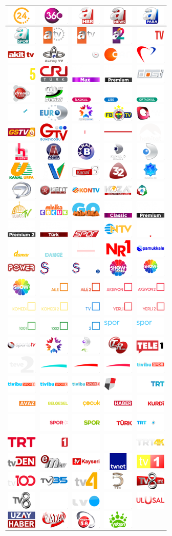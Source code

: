 | ![](https://raw.githubusercontent.com/RevGear/logo/master/Countries/TR/24-TV.png) | ![](https://raw.githubusercontent.com/RevGear/logo/master/Countries/TR/360.png) | ![](https://raw.githubusercontent.com/RevGear/logo/master/Countries/TR/A-Haber.png) | ![](https://raw.githubusercontent.com/RevGear/logo/master/Countries/TR/A-News.png) | ![](https://raw.githubusercontent.com/RevGear/logo/master/Countries/TR/A-Para.png) | 
|:---:|:---:|:---:|:---:|:---:| 
| ![](https://raw.githubusercontent.com/RevGear/logo/master/Countries/TR/A-Spor.png) | ![](https://raw.githubusercontent.com/RevGear/logo/master/Countries/TR/A-TV-Avrupa.png) | ![](https://raw.githubusercontent.com/RevGear/logo/master/Countries/TR/A-TV.png) | ![](https://raw.githubusercontent.com/RevGear/logo/master/Countries/TR/A2.png) | ![](https://raw.githubusercontent.com/RevGear/logo/master/Countries/TR/Akilli-TV.png) | 
| ![](https://raw.githubusercontent.com/RevGear/logo/master/Countries/TR/Akit-TV.png) | ![](https://raw.githubusercontent.com/RevGear/logo/master/Countries/TR/Atlas-TV.png) | ![](https://raw.githubusercontent.com/RevGear/logo/master/Countries/TR/Bloomberg-HT.png) | ![](https://raw.githubusercontent.com/RevGear/logo/master/Countries/TR/Can-TV.png) | ![](https://raw.githubusercontent.com/RevGear/logo/master/Countries/TR/Cem-TV.png) | 
| ![](https://raw.githubusercontent.com/RevGear/logo/master/Countries/TR/Cine5.png) | ![](https://raw.githubusercontent.com/RevGear/logo/master/Countries/TR/CRI-Turk-Belgesel.png) | ![](https://raw.githubusercontent.com/RevGear/logo/master/Countries/TR/Dizi-Smart-Max.png) | ![](https://raw.githubusercontent.com/RevGear/logo/master/Countries/TR/Dizi-Smart-Premium.png) | ![](https://raw.githubusercontent.com/RevGear/logo/master/Countries/TR/Dost-TV.png) | 
| ![](https://raw.githubusercontent.com/RevGear/logo/master/Countries/TR/Dream-Turk.png) | ![](https://raw.githubusercontent.com/RevGear/logo/master/Countries/TR/DRT-Denizli.png) | ![](https://raw.githubusercontent.com/RevGear/logo/master/Countries/TR/EBA-TV-Ilkokul.png) | ![](https://raw.githubusercontent.com/RevGear/logo/master/Countries/TR/EBA-TV-Lise.png) | ![](https://raw.githubusercontent.com/RevGear/logo/master/Countries/TR/EBA-TV-Ortaokul.png) | 
| ![](https://raw.githubusercontent.com/RevGear/logo/master/Countries/TR/Ekoturk.png) | ![](https://raw.githubusercontent.com/RevGear/logo/master/Countries/TR/Euro-D.png) | ![](https://raw.githubusercontent.com/RevGear/logo/master/Countries/TR/Euro-Star.png) | ![](https://raw.githubusercontent.com/RevGear/logo/master/Countries/TR/FB-TV.png) | ![](https://raw.githubusercontent.com/RevGear/logo/master/Countries/TR/Flash-TV.png) | 
| ![](https://raw.githubusercontent.com/RevGear/logo/master/Countries/TR/GSTV.png) | ![](https://raw.githubusercontent.com/RevGear/logo/master/Countries/TR/Guneydogu-TV.png) | ![](https://raw.githubusercontent.com/RevGear/logo/master/Countries/TR/Haber-Global.png) | ![](https://raw.githubusercontent.com/RevGear/logo/master/Countries/TR/Haberturk.png) | ![](https://raw.githubusercontent.com/RevGear/logo/master/Countries/TR/Habitat.png) | 
| ![](https://raw.githubusercontent.com/RevGear/logo/master/Countries/TR/Halk-TV.png) | ![](https://raw.githubusercontent.com/RevGear/logo/master/Countries/TR/Kanal-Avrupa.png) | ![](https://raw.githubusercontent.com/RevGear/logo/master/Countries/TR/Kanal-B.png) | ![](https://raw.githubusercontent.com/RevGear/logo/master/Countries/TR/Kanal-D-Drama.png) | ![](https://raw.githubusercontent.com/RevGear/logo/master/Countries/TR/Kanal-D.png) | 
| ![](https://raw.githubusercontent.com/RevGear/logo/master/Countries/TR/Kanal-Urfa.png) | ![](https://raw.githubusercontent.com/RevGear/logo/master/Countries/TR/Kanal-V.png) | ![](https://raw.githubusercontent.com/RevGear/logo/master/Countries/TR/Kanal3.png) | ![](https://raw.githubusercontent.com/RevGear/logo/master/Countries/TR/Kanal32.png) | ![](https://raw.githubusercontent.com/RevGear/logo/master/Countries/TR/Kanal42.png) | 
| ![](https://raw.githubusercontent.com/RevGear/logo/master/Countries/TR/Kanal7.png) | ![](https://raw.githubusercontent.com/RevGear/logo/master/Countries/TR/Kent-Turk.png) | ![](https://raw.githubusercontent.com/RevGear/logo/master/Countries/TR/Kon-TV.png) | ![](https://raw.githubusercontent.com/RevGear/logo/master/Countries/TR/Koza-TV.png) | ![](https://raw.githubusercontent.com/RevGear/logo/master/Countries/TR/KRT.png) | 
| ![](https://raw.githubusercontent.com/RevGear/logo/master/Countries/TR/Kudus-TV.png) | ![](https://raw.githubusercontent.com/RevGear/logo/master/Countries/TR/Minika-Cocuk.png) | ![](https://raw.githubusercontent.com/RevGear/logo/master/Countries/TR/Minika-Go.png) | ![](https://raw.githubusercontent.com/RevGear/logo/master/Countries/TR/Movie-Smart-Classic.png) | ![](https://raw.githubusercontent.com/RevGear/logo/master/Countries/TR/Movie-Smart-Premium.png) | 
| ![](https://raw.githubusercontent.com/RevGear/logo/master/Countries/TR/Movie-Smart-Premium2.png) | ![](https://raw.githubusercontent.com/RevGear/logo/master/Countries/TR/Movie-Smart-Turk.png) | ![](https://raw.githubusercontent.com/RevGear/logo/master/Countries/TR/N-TV-Spor.png) | ![](https://raw.githubusercontent.com/RevGear/logo/master/Countries/TR/NTV.png) | ![](https://raw.githubusercontent.com/RevGear/logo/master/Countries/TR/Number1-Ask.png) | 
| ![](https://raw.githubusercontent.com/RevGear/logo/master/Countries/TR/Number1-Damar.png) | ![](https://raw.githubusercontent.com/RevGear/logo/master/Countries/TR/Number1-Dance.png) | ![](https://raw.githubusercontent.com/RevGear/logo/master/Countries/TR/Number1-Turk.png) | ![](https://raw.githubusercontent.com/RevGear/logo/master/Countries/TR/Number1-TV.png) | ![](https://raw.githubusercontent.com/RevGear/logo/master/Countries/TR/Pamukkale-TV.png) | 
| ![](https://raw.githubusercontent.com/RevGear/logo/master/Countries/TR/Power-TV.png) | ![](https://raw.githubusercontent.com/RevGear/logo/master/Countries/TR/S-Sport.png) | ![](https://raw.githubusercontent.com/RevGear/logo/master/Countries/TR/S-Sport2.png) | ![](https://raw.githubusercontent.com/RevGear/logo/master/Countries/TR/Show-Max.png) | ![](https://raw.githubusercontent.com/RevGear/logo/master/Countries/TR/Show-Turk.png) | 
| ![](https://raw.githubusercontent.com/RevGear/logo/master/Countries/TR/Show-TV.png) | ![](https://raw.githubusercontent.com/RevGear/logo/master/Countries/TR/Sinema-Aile.png) | ![](https://raw.githubusercontent.com/RevGear/logo/master/Countries/TR/Sinema-Aile2.png) | ![](https://raw.githubusercontent.com/RevGear/logo/master/Countries/TR/Sinema-Aksiyon.png) | ![](https://raw.githubusercontent.com/RevGear/logo/master/Countries/TR/Sinema-Aksiyon2.png) | 
| ![](https://raw.githubusercontent.com/RevGear/logo/master/Countries/TR/Sinema-Komedi.png) | ![](https://raw.githubusercontent.com/RevGear/logo/master/Countries/TR/Sinema-Komedi2.png) | ![](https://raw.githubusercontent.com/RevGear/logo/master/Countries/TR/Sinema-TV.png) | ![](https://raw.githubusercontent.com/RevGear/logo/master/Countries/TR/Sinema-Yerli.png) | ![](https://raw.githubusercontent.com/RevGear/logo/master/Countries/TR/Sinema-Yerli2.png) | 
| ![](https://raw.githubusercontent.com/RevGear/logo/master/Countries/TR/Sinema1001.png) | ![](https://raw.githubusercontent.com/RevGear/logo/master/Countries/TR/Sinema1002.png) | ![](https://raw.githubusercontent.com/RevGear/logo/master/Countries/TR/Sinema2.png) | ![](https://raw.githubusercontent.com/RevGear/logo/master/Countries/TR/Spor-Smart.png) | ![](https://raw.githubusercontent.com/RevGear/logo/master/Countries/TR/Spor-Smart2.png) | 
| ![](https://raw.githubusercontent.com/RevGear/logo/master/Countries/TR/Sports-TV.png) | ![](https://raw.githubusercontent.com/RevGear/logo/master/Countries/TR/Star-TV.png) | ![](https://raw.githubusercontent.com/RevGear/logo/master/Countries/TR/TAY-TV.png) | ![](https://raw.githubusercontent.com/RevGear/logo/master/Countries/TR/Tek-Rumeli-TV.png) | ![](https://raw.githubusercontent.com/RevGear/logo/master/Countries/TR/Tele1.png) | 
| ![](https://raw.githubusercontent.com/RevGear/logo/master/Countries/TR/Teve2.png) | ![](https://raw.githubusercontent.com/RevGear/logo/master/Countries/TR/TGRT-Belgesel.png) | ![](https://raw.githubusercontent.com/RevGear/logo/master/Countries/TR/TGRT-EU.png) | ![](https://raw.githubusercontent.com/RevGear/logo/master/Countries/TR/TGRT-Haber.png) | ![](https://raw.githubusercontent.com/RevGear/logo/master/Countries/TR/Tivibu-Spor.png) | 
| ![](https://raw.githubusercontent.com/RevGear/logo/master/Countries/TR/Tivibu-Spor2.png) | ![](https://raw.githubusercontent.com/RevGear/logo/master/Countries/TR/Tivibu-Spor3.png) | ![](https://raw.githubusercontent.com/RevGear/logo/master/Countries/TR/Tivibu-Spor4.png) | ![](https://raw.githubusercontent.com/RevGear/logo/master/Countries/TR/TJK-TV.png) | ![](https://raw.githubusercontent.com/RevGear/logo/master/Countries/TR/TRT-Arabi.png) | 
| ![](https://raw.githubusercontent.com/RevGear/logo/master/Countries/TR/TRT-Avaz.png) | ![](https://raw.githubusercontent.com/RevGear/logo/master/Countries/TR/TRT-Belgesel.png) | ![](https://raw.githubusercontent.com/RevGear/logo/master/Countries/TR/TRT-Cocuk.png) | ![](https://raw.githubusercontent.com/RevGear/logo/master/Countries/TR/TRT-Haber.png) | ![](https://raw.githubusercontent.com/RevGear/logo/master/Countries/TR/TRT-Kurdi.png) | 
| ![](https://raw.githubusercontent.com/RevGear/logo/master/Countries/TR/TRT-Muzik.png) | ![](https://raw.githubusercontent.com/RevGear/logo/master/Countries/TR/TRT-Spor-Yildiz.png) | ![](https://raw.githubusercontent.com/RevGear/logo/master/Countries/TR/TRT-Spor.png) | ![](https://raw.githubusercontent.com/RevGear/logo/master/Countries/TR/TRT-Turk.png) | ![](https://raw.githubusercontent.com/RevGear/logo/master/Countries/TR/TRT-World.png) | 
| ![](https://raw.githubusercontent.com/RevGear/logo/master/Countries/TR/TRT.png) | ![](https://raw.githubusercontent.com/RevGear/logo/master/Countries/TR/TRT1.png) | ![](https://raw.githubusercontent.com/RevGear/logo/master/Countries/TR/TRT2.png) | ![](https://raw.githubusercontent.com/RevGear/logo/master/Countries/TR/TRT3.png) | ![](https://raw.githubusercontent.com/RevGear/logo/master/Countries/TR/TRT4-K.png) | 
| ![](https://raw.githubusercontent.com/RevGear/logo/master/Countries/TR/TV-Den.png) | ![](https://raw.githubusercontent.com/RevGear/logo/master/Countries/TR/TV-Em.png) | ![](https://raw.githubusercontent.com/RevGear/logo/master/Countries/TR/TV-Kayseri.png) | ![](https://raw.githubusercontent.com/RevGear/logo/master/Countries/TR/TV-Net.png) | ![](https://raw.githubusercontent.com/RevGear/logo/master/Countries/TR/TV1.png) | 
| ![](https://raw.githubusercontent.com/RevGear/logo/master/Countries/TR/TV100.png) | ![](https://raw.githubusercontent.com/RevGear/logo/master/Countries/TR/TV35.png) | ![](https://raw.githubusercontent.com/RevGear/logo/master/Countries/TR/TV4.png) | ![](https://raw.githubusercontent.com/RevGear/logo/master/Countries/TR/TV5.png) | ![](https://raw.githubusercontent.com/RevGear/logo/master/Countries/TR/TV8-International.png) | 
| ![](https://raw.githubusercontent.com/RevGear/logo/master/Countries/TR/TV8.png) | ![](https://raw.githubusercontent.com/RevGear/logo/master/Countries/TR/TV85.png) | ![](https://raw.githubusercontent.com/RevGear/logo/master/Countries/TR/TVO.png) | ![](https://raw.githubusercontent.com/RevGear/logo/master/Countries/TR/Ulke-TV.png) | ![](https://raw.githubusercontent.com/RevGear/logo/master/Countries/TR/Ulusal-Kanal.png) | 
| ![](https://raw.githubusercontent.com/RevGear/logo/master/Countries/TR/Uzay-Haber.png) | ![](https://raw.githubusercontent.com/RevGear/logo/master/Countries/TR/Vatan-TV.png) | ![](https://raw.githubusercontent.com/RevGear/logo/master/Countries/TR/Vizyon58-TV.png) | ![](https://raw.githubusercontent.com/RevGear/logo/master/Countries/TR/Yaban.png)  | 
